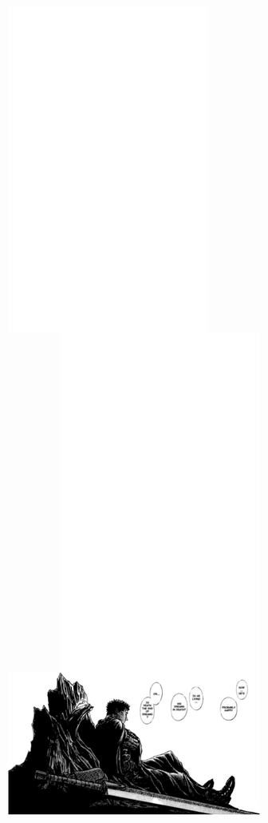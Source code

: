 
<img align="left" width="400" src="metrics.svg">
<img align="right" width="400" src="metrics.personal.anilist.svg">
<a><img align="center" width="1000" src="./photos/gatsu.png"></a>



